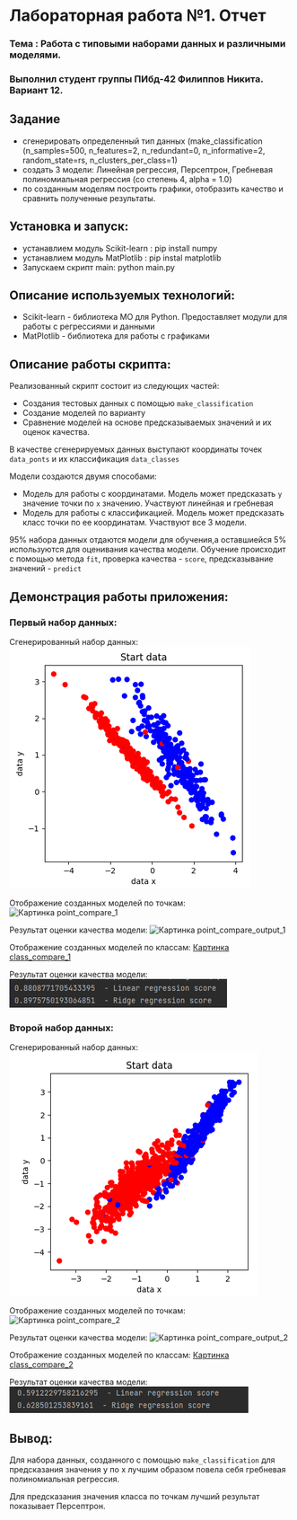 # Лабораторная работа №1. Отчет
### Тема : Работа с типовыми наборами данных и различными моделями.
### Выполнил студент группы ПИбд-42 Филиппов Никита. Вариант 12. 

## Задание 
* сгенерировать определенный тип данных (make_classification (n_samples=500, n_features=2,
	n_redundant=0, n_informative=2, random_state=rs, n_clusters_per_class=1) 
* создать 3 модели: Линейная регрессия, Персептрон, Гребневая полиномиальная регрессия (со степень 4, alpha = 1.0)
* по созданным моделям построить графики, отобразить качество и сравнить полученные результаты.

## Установка и запуск:
* устанавлием модуль Scikit-learn : pip install numpy
* устанавлием модуль MatPlotlib : pip instal matplotlib
* Запускаем скрипт main: python main.py

## Описание используемых технологий:
- Scikit-learn - библиотека МО для Python. Предоставляет модули для работы с регрессиями и данными
- MatPlotlib - библиотека для работы с графиками

## Описание работы скрипта:
Реализованный скрипт состоит из следующих частей:
* Создания тестовых данных с помощью `make_classification`
* Создание моделей по варианту
* Сравнение моделей на основе предсказываемых значений и их оценок качества.

В качестве сгенерируемых данных выступают координаты точек `data_ponts` и их классификация `data_classes`

Модели создаются двумя способами:
* Модель для работы с координатами. Модель может предсказать `y` значение точки по `x` значению. Участвуют линейная и гребневая
* Модель для работы с классификацией. Модель может предсказать класс точки по ее координатам. Участвуют все 3 модели.

95% набора данных отдаются модели для обучения,а оставшиейся 5% используются для оценивания качества модели.
Обучение происходит с помощью метода `fit`, проверка качества - `score`, предсказывание значений - `predict`
  
## Демонстрация работы приложения:
### Первый набор данных:
Сгенерированный набор данных:
![Картинка cо стартовыми данными 1](results/start_data_1.bmp?raw=true)

Отображение созданных моделей по точкам:
![Картинка point_compare_1](results/point_compare_1.jpg?raw=true)

Результат оценки качества модели:
![Картинка point_compare_output_1](results/point_compare_output_1.jpg?raw=true)

Отображение созданных моделей по классам:
[Картинка class_compare_1](results/class_compare_1.jpg?raw=true)

Результат оценки качества модели:
![Картинка point_compare_output_1](results/point_compare_output_1.bmp?raw=true)

### Второй набор данных:
Сгенерированный набор данных:
![Картинка cо стартовыми данными 2](results/start_data_2.bmp?raw=true)

Отображение созданных моделей по точкам:
![Картинка point_compare_2](results/point_compare_2.jpg?raw=true)

Результат оценки качества модели:
![Картинка point_compare_output_2](results/point_compare_output_2.jpg?raw=true)

Отображение созданных моделей по классам:
[Картинка class_compare_2](results/class_compare_2.jpg?raw=true)

Результат оценки качества модели:
![Картинка point_compare_output_2](results/point_compare_output_2.bmp?raw=true)

## Вывод:
Для набора данных, созданного с помощью `make_classification` для предсказания значения y по x лучшим образом повела себя гребневая полиномиальная регрессия.

Для предсказания значения класса по точкам лучший результат показывает Персептрон.